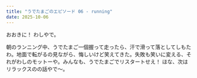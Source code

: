 ```yaml
---
title: "うでたまごのエピソード 06 - running"
date: 2025-10-06
---
```


おおきに！ わしやで。

朝のランニング中、うでたまご一個握って走ったら、汗で滑って落としてしもたわ。地面で転がるの見ながら、悔しいけど笑えてきた。失敗も笑いに変える、それがわしのモットーや。みんなも、うでたまごでリスタートせえ！ ほな、次は リラックスのの話やで～。
